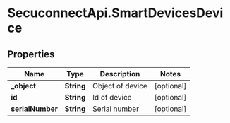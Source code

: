 # SecuconnectApi.SmartDevicesDevice

## Properties
Name | Type | Description | Notes
------------ | ------------- | ------------- | -------------
**_object** | **String** | Object of device | [optional] 
**id** | **String** | Id of device | [optional] 
**serialNumber** | **String** | Serial number | [optional] 


